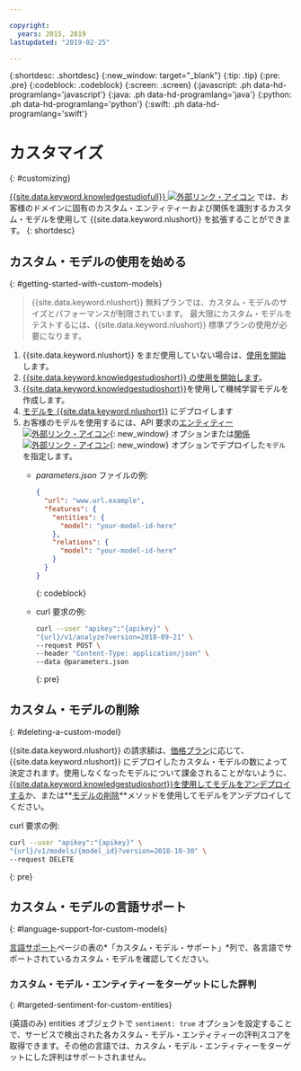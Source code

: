 ```yaml
---

copyright:
  years: 2015, 2019
lastupdated: "2019-02-25"

---
```


{:shortdesc: .shortdesc}
{:new_window: target="_blank"}
{:tip: .tip}
{:pre: .pre}
{:codeblock: .codeblock}
{:screen: .screen}
{:javascript: .ph data-hd-programlang='javascript'}
{:java: .ph data-hd-programlang='java'}
{:python: .ph data-hd-programlang='python'}
{:swift: .ph data-hd-programlang='swift'}

# カスタマイズ
{: #customizing}

[{{site.data.keyword.knowledgestudiofull}} ![外部リンク・アイコン](../../icons/launch-glyph.svg "外部リンク・アイコン")](https://ibm.biz/watsonknowledgestudio) では、お客様のドメインに固有のカスタム・エンティティーおよび関係を識別するカスタム・モデルを使用して {{site.data.keyword.nlushort}} を拡張することができます。
{: shortdesc}

## カスタム・モデルの使用を始める
{: #getting-started-with-custom-models}

> {{site.data.keyword.nlushort}} 無料プランでは、カスタム・モデルのサイズとパフォーマンスが制限されています。 最大限にカスタム・モデルをテストするには、{{site.data.keyword.nlushort}} 標準プランの使用が必要になります。

1. {{site.data.keyword.nlushort}} をまだ使用していない場合は、[使用を開始](/docs/services/natural-language-understanding?topic=natural-language-understanding-getting-started)します。
2. [{{site.data.keyword.knowledgestudioshort}} の使用を開始します](/docs/services/watson-knowledge-studio?topic=watson-knowledge-studio-wks_tutintro#wks_tutintro)。
3. [{{site.data.keyword.knowledgestudioshort}}](/docs/services/watson-knowledge-studio?topic=watson-knowledge-studio-wks_tutml_intro#wks_tutml_intro)を使用して機械学習モデルを作成します。
4. [モデルを {{site.data.keyword.nlushort}}](/docs/services/watson-knowledge-studio?topic=watson-knowledge-studio-publish-ml#wks_manlu) にデプロイします
5. お客様のモデルを使用するには、API 要求の[エンティティー ![外部リンク・アイコン](../../icons/launch-glyph.svg "外部リンク・アイコン")](https://{DomainName}/apidocs/natural-language-understanding#entities){: new_window} オプションまたは[関係 ![外部リンク・アイコン](../../icons/launch-glyph.svg "外部リンク・アイコン")](https://{DomainName}/apidocs/natural-language-understanding#relations){: new_window} オプションでデプロイした`モデル`を指定します。
    - *parameters.json* ファイルの例:

        ```json
        {
          "url": "www.url.example",
          "features": {
            "entities": {
              "model": "your-model-id-here"
            },
            "relations": {
              "model": "your-model-id-here"
            }
          }
        }
        ```
        {: codeblock}

    - curl 要求の例:

        ```bash
        curl --user "apikey":"{apikey}" \
        "{url}/v1/analyze?version=2018-09-21" \
        --request POST \
        --header "Content-Type: application/json" \
        --data @parameters.json
        ```
        {: pre}

## カスタム・モデルの削除
{: #deleting-a-custom-model}

{{site.data.keyword.nlushort}} の請求額は、[価格プラン](https://www.ibm.com/cloud/watson-natural-language-understanding/pricing)に応じて、{{site.data.keyword.nlushort}} にデプロイしたカスタム・モデルの数によって決定されます。使用しなくなったモデルについて課金されることがないように、[{{site.data.keyword.knowledgestudioshort}}を使用してモデルをアンデプロイする](/docs/services/watson-knowledge-studio?topic=watson-knowledge-studio-publish-ml#undeploy-view-model)か、または**[モデルの削除](https://{DomainName}/apidocs/natural-language-understanding#delete-model)**メソッドを使用してモデルをアンデプロイしてください。

curl 要求の例:

```bash
curl --user "apikey":"{apikey}" \
"{url}/v1/models/{model_id}?version=2018-10-30" \
--request DELETE
```
{: pre}


## カスタム・モデルの言語サポート
{: #language-support-for-custom-models}

[言語サポート](/docs/services/natural-language-understanding?topic=natural-language-understanding-language-support)ページの表の*「カスタム・モデル・サポート」*列で、各言語でサポートされているカスタム・モデルを確認してください。

### カスタム・モデル・エンティティーをターゲットにした評判
{: #targeted-sentiment-for-custom-entities}

(英語のみ) entities オブジェクトで `sentiment: true` オプションを設定することで、サービスで検出された各カスタム・モデル・エンティティーの評判スコアを取得できます。その他の言語では、カスタム・モデル・エンティティーをターゲットにした評判はサポートされません。
